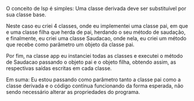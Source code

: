 O conceito de lsp é simples: Uma classe derivada 
deve ser substituível por sua classe base.

Neste caso eu criei 4 classes, onde eu implementei uma classe pai,
em que e uma classe filha que herda de pai, herdando o seu método de
saudação, e finalmente, eu criei uma classe Saudacao, onde nela,
eu criei um método que recebe como parâmetro um objeto da classe pai.

Por fim, na classe app eu instanciei todas as classes
e executei o método de Saudacao passando o objeto pai
e o objeto filha, obtendo assim, as respectivas saídas
escritas em cada classe.

Em suma:
Eu estou passando como parâmetro tanto a classe pai como 
a classe derivada e o código continua funcionando da 
forma esperada, não sendo necessário alterar as propriedades
do programa.